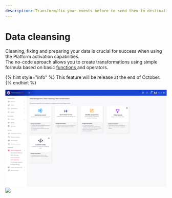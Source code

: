 ```yaml
---
description: Transform/fix your events before to send them to destinations
---
```


# Data cleansing

Cleaning, fixing and preparing your data is crucial for success when using the Platform activation capabilities.\
The no-code aproach allows you to create transformations using simple formula based on basic [functions ](supported-transformation-functions.md)and operators.

{% hint style="info" %}
This feature will be release at the end of October.
{% endhint %}

<img src="../../../.gitbook/assets/Live Normalization new transfo (1).png" alt="" data-size="original">![](<../../../.gitbook/assets/Live Normalization \[READY] (1) (1).png>)
